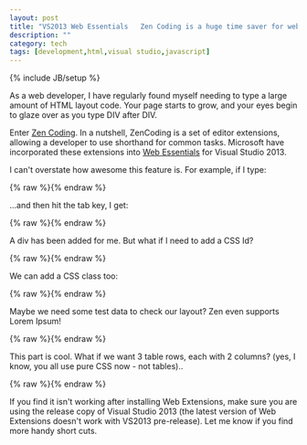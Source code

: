 ```yaml
---
layout: post
title: "VS2013 Web Essentials   Zen Coding is a huge time saver for web developers"
description: ""
category: tech
tags: [development,html,visual studio,javascript]
---
```

{% include JB/setup %}

As a web developer, I have regularly found myself needing to type a large amount of HTML layout code. Your page starts to grow, and your eyes begin to glaze over as you type DIV after DIV.

Enter <a href="https://code.google.com/p/zen-coding/">Zen Coding</a>. In a nutshell, ZenCoding is a set of editor extensions, allowing a developer to use shorthand for common tasks. Microsoft have incorporated these extensions into <a href="http://visualstudiogallery.msdn.microsoft.com/56633663-6799-41d7-9df7-0f2a504ca361">Web Essentials</a> for Visual Studio 2013.

I can't overstate how awesome this feature is. For example, if I type:

{% raw %}<script class="brush: xml" type="syntaxhighlighter"><![CDATA[
div
]]></script>{% endraw %}

...and then hit the tab key, I get:

{% raw %}<script class="brush: xml" type="syntaxhighlighter"><![CDATA[
<div>
</div>
]]></script>{% endraw %}

A div has been added for me. But what if I need to add a CSS Id?

{% raw %}<script class="brush: xml" type="syntaxhighlighter"><![CDATA[
div#mainContent

// tab...
<div id="mainContent">
  </div>
]]></script>{% endraw %}

We can add a CSS class too:

{% raw %}<script class="brush: xml" type="syntaxhighlighter"><![CDATA[
div#mainContent.redbox

// tab...
<div id="mainContent" class="redbox">
</div>
]]></script>{% endraw %}

Maybe we need some test data to check our layout? Zen even supports Lorem Ipsum!

{% raw %}<script class="brush: xml" type="syntaxhighlighter"><![CDATA[
div>lorem

// tab...
<div>
    Lorem ipsum dolor sit amet, consectetur adipiscing elit fusce vel sapien elit in malesuada semper mi, id sollicitudin urna fermentum ut fusce varius nisl ac ipsum gravida vel pretium tellus.
</div>
]]></script>{% endraw %}

This part is cool. What if we want 3 table rows, each with 2 columns? (yes, I know, you all use pure CSS now - not tables)..

{% raw %}<script class="brush: xml" type="syntaxhighlighter"><![CDATA[
table>tr*3>td*2

// tab...
<table>
<tr>
        <td></td>
        <td></td>
    </tr>
<tr>
        <td></td>
        <td></td>
    </tr>
<tr>
        <td></td>
        <td></td>
    </tr>
</table>
]]></script>{% endraw %}

If you find it isn't working after installing Web Extensions, make sure you are using the release copy of Visual Studio 2013 (the latest version of Web Extensions doesn't work with VS2013 pre-release). Let me know if you find more handy short cuts.<br />

